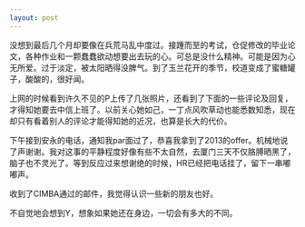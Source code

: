 ```yaml
---
layout: post
---
```

没想到最后几个月却要像在兵荒马乱中度过。接踵而至的考试，仓促修改的毕业论文，各种作业和一颗蠢蠢欲动想要出去玩的心。可总是没什么精神。可能是因为心无所爱。过于淡定，被太阳晒得没脾气。到了玉兰花开的季节，校道变成了蜜糖罐子，酸酸的，很好闻。

上网的时候看到许久不见的P上传了几张照片，还看到了下面的一些评论及回复，才得知她要去中信上班了。以前关心她如己，一丁点风吹草动也能悉数知悉，现在却只有看着别人的评论才能得知她的近况，也算是长大的代价。

下午接到安永的电话，通知我par面过了，恭喜我拿到了2013的offer。机械地说了声谢谢。我对这事的平静程度好像有些不太自然，去厦门三天不仅胳膊晒黑了，脑子也不灵光了。等到反应过来想谢绝的时候，HR已经把电话挂了，留下一串嘟嘟声。

收到了CIMBA通过的邮件，我觉得认识一些新的朋友也好。

不自觉地会想到Y，想象如果她还在身边，一切会有多大的不同。